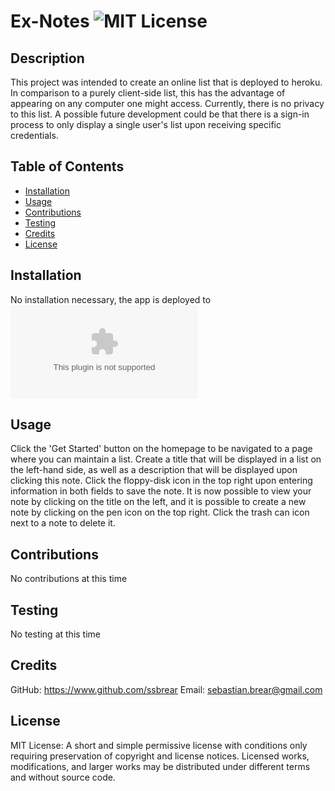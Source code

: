 # Ex-Notes ![MIT License](https://img.shields.io/badge/License-MIT-Green)

## Description

This project was intended to create an online list that is deployed to heroku. In comparison to a purely client-side list, this has the advantage of appearing on any computer one might access. Currently, there is no privacy to this list. A possible future development could be that there is a sign-in process to only display a single user's list upon receiving specific credentials.

## Table of Contents

* [Installation](#installation)
* [Usage](#usage)
* [Contributions](#contributions)
* [Testing](#testing)
* [Credits](#credits)
* [License](#license)

## Installation
No installation necessary, the app is deployed to ![link](ex-notes.herokuapp.com)

## Usage
Click the 'Get Started' button on the homepage to be navigated to a page where you can maintain a list. Create a title that will be displayed in a list on the left-hand side, as well as a description that will be displayed upon clicking this note. Click the floppy-disk icon in the top right upon entering information in both fields to save the note. It is now possible to view your note by clicking on the title on the left, and it is possible to create a new note by clicking on the pen icon on the top right. Click the trash can icon next to a note to delete it.

## Contributions
No contributions at this time

## Testing
No testing at this time

## Credits
GitHub: https://www.github.com/ssbrear
Email: sebastian.brear@gmail.com

## License
MIT License: A short and simple permissive license with conditions only requiring preservation of copyright and license notices. Licensed works, modifications, and larger works may be distributed under different terms and without source code.